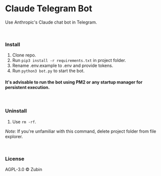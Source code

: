 # Claude Telegram Bot

Use Anthropic's Claude chat bot in Telegram.

<br>

### Install

1. Clone repo.
2. Run ```pip3 install -r requirements.txt``` in project folder.
3. Rename .env.example to .env and provide tokens.
4. Run ```python3 bot.py``` to start the bot.

#### It's advisable to run the bot using PM2 or any startup manager for persistent execution.

<br>

### Uninstall

1. Use ```rm -rf```.

*Note:* If you're unfamiliar with this command, delete project folder from file explorer.

<br>

### License

AGPL-3.0 ©️ Zubin